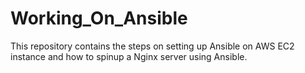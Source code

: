 # Working_On_Ansible
This repository contains the steps on setting up Ansible on AWS EC2 instance and how to spinup a Nginx server using Ansible.
